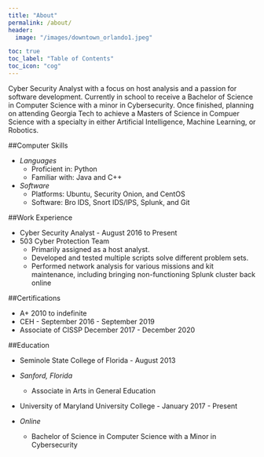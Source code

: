 ```yaml
---
title: "About"
permalink: /about/
header:
  image: "/images/downtown_orlando1.jpeg"

toc: true
toc_label: "Table of Contents"
toc_icon: "cog"
---
```


Cyber Security Analyst with a focus on host analysis and a passion for
software development.  Currently in school to receive a Bachelor of Science
in Computer Science with a minor in Cybersecurity.  Once finished, planning on
attending Georgia Tech to achieve a Masters of Science in Compuer Science with
a specialty in either Artificial Intelligence, Machine Learning, or Robotics.

##Computer Skills
* *Languages*
  * Proficient in: Python
  * Familiar with: Java and C++
* *Software*
  * Platforms: Ubuntu, Security Onion, and CentOS
  * Software: Bro IDS, Snort IDS/IPS, Splunk, and Git

##Work Experience
* Cyber Security Analyst - August 2016 to Present
* 503 Cyber Protection Team
  * Primarily assigned as a host analyst.
  * Developed and tested multiple scripts solve different problem sets.
  * Performed network analysis for various missions and kit maintenance, including bringing non-functioning Splunk cluster back online

##Certifications
* A+ 2010 to indefinite
* CEH - September 2016 - September 2019
* Associate of CISSP December 2017 - December 2020

##Education
* Seminole State College of Florida - August 2013
* *Sanford, Florida*
  * Associate in Arts in General Education

* University of Maryland University College - January 2017 - Present
* *Online*
  * Bachelor of Science in Computer Science with a Minor in Cybersecurity

